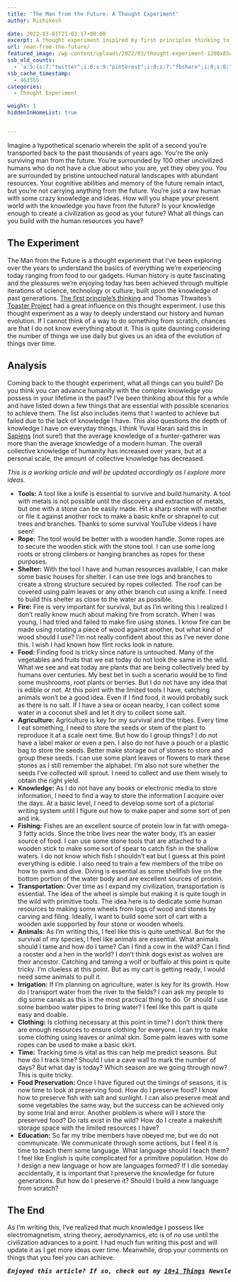```yaml
---
title: 'The Man from the Future: A Thought Experiment'
author: Rishikesh
 
date: 2022-03-01T21:03:17+00:00
excerpt: A thought experiment inspired by first principles thinking to understand human evolution and history.
url: /man-from-the-future/
featured_image: /wp-content/uploads/2022/03/thought-experiment-1200x854.jpg
ssb_old_counts:
  - 'a:5:{s:7:"twitter";i:0;s:9:"pinterest";i:0;s:7:"fbshare";i:0;s:6:"reddit";i:0;s:6:"tumblr";N;}'
ssb_cache_timestamp:
  - 463555
categories:
  - Thought Experiment

weight: 1
hiddenInHomeList: true


---
```

<p class="has-drop-cap">
  Imagine a hypothetical scenario wherein the split of a second you&#8217;re transported back to the past thousands of years ago. You&#8217;re the only surviving man from the future. You&#8217;re surrounded by 100 other uncivilized humans who do not have a clue about who you are, yet they obey you. You are surrounded by pristine untouched natural landscapes with abundant resources. Your cognitive abilities and memory of the future remain intact, but you&#8217;re not carrying anything from the future. You&#8217;re just a raw human with some crazy knowledge and ideas. How will you shape your present world with the knowledge you have from the future? Is your knowledge enough to create a civilization as good as your future? What all things can you build with the human resources you have?
</p>

## The Experiment

The Man from the Future is a thought experiment that I&#8217;ve been exploring over the years to understand the basics of everything we&#8217;re experiencing today ranging from food to our gadgets. Human history is quite fascinating and the pleasures we&#8217;re enjoying today has been achieved through multiple iterations of science, technology or culture, built upon the knowledge of past generations. <a href="https://fs.blog/first-principles/?utm=rishikeshs.com" target="_blank" rel="noreferrer noopener" title="The first principle's thinking">The first principle&#8217;s thinking</a> and Thomas Thwaites&#8217;s <a href="https://geni.us/rsh-toaster-project" target="_blank" rel="noreferrer noopener sponsored" title="Toaster Project">Toaster Project</a> had a great influence on this thought experiment. I use this thought experiment as a way to deeply understand our history and human evolution. If I cannot think of a way to do something from scratch, chances are that I do not know everything about it. This is quite daunting considering the number of things we use daily but gives us an idea of the evolution of things over time.

## Analysis

Coming back to the thought experiment, what all things can you build? Do you think you can advance humanity with the complex knowledge you possess in your lifetime in the past? I&#8217;ve been thinking about this for a while and have listed down a few things that are essential with possible scenarios to achieve them. The list also includes items that I wanted to achieve but failed due to the lack of knowledge I have. This also questions the depth of knowledge I have on everyday things. I think Yuval Harari said this in <a href="https://geni.us/SapiensBook" target="_blank" rel="noreferrer noopener sponsored" title="Sapiens">Sapiens</a> (not sure!) that the average knowledge of a hunter-gatherer was more than the average knowledge of a modern human. The overall collective knowledge of humanity has increased over years, but at a personal scale, the amount of collective knowledge has decreased.

_This is a working article and will be updated accordingly as I explore more ideas._

  * **Tools:** A tool like a knife is essential to survive and build humanity. A tool with metals is not possible until the discovery and extraction of metals, but one with a stone can be easily made. Hit a sharp stone with another or file it against another rock to make a basic knife or shrapnel to cut trees and branches. Thanks to some survival YouTube videos I have seen!
  * **Rope:** The tool would be better with a wooden handle. Some ropes are to secure the wooden stick with the stone tool. I can use some long roots or strong climbers or hanging branches as ropes for these purposes.
  * **Shelter:** With the tool I have and human resources available, I can make some basic houses for shelter. I can use tree logs and branches to create a strong structure secured by ropes collected. The roof can be covered using palm leaves or any other branch cut using a knife. I need to build this shelter as close to the water as possible.
  * **Fire:** Fire is very important for survival, but as I&#8217;m writing this I realized I don&#8217;t really know much about making fire from scratch. When I was young, I had tried and failed to make fire using stones. I know fire can be made using rotating a piece of wood against another, but what kind of wood should I use? I&#8217;m not really confident about this as I&#8217;ve never done this. I wish I had known how flint rocks look in nature.
  * **Food:** Finding food is tricky since nature is untouched. Many of the vegetables and fruits that we eat today do not look the same in the wild. What we see and eat today are plants that are being collectively bred by humans over centuries. My best bet in such a scenario would be to find some mushrooms, root plants or berries. But I do not have any idea that is edible or not. At this point with the limited tools I have, catching animals won&#8217;t be a good idea. Even if I find food, it would probably suck as there is no salt. If I have a sea or ocean nearby, I can collect some water in a coconut shell and let it dry to collect some salt.
  * **Agriculture:** Agriculture is key for my survival and the tribes. Every time I eat something, I need to store the seeds or stem of the plant to reproduce it at a scale next time. But how do I group things? I do not have a label maker or even a pen. I also do not have a pouch or a plastic bag to store the seeds. Better make storage out of stones to store and group these seeds. I can use some plant leaves or flowers to mark these stones as I still remember the alphabet. I&#8217;m also not sure whether the seeds I&#8217;ve collected will sprout. I need to collect and use them wisely to obtain the right yield.
  * **Knowledge:** As I do not have any books or electronic media to store information, I need to find a way to store the information I acquire over the days. At a basic level, I need to develop some sort of a pictorial writing system until I figure out how to make paper and some sort of pen and ink.
  * **Fishing:** Fishes are an excellent source of protein low in fat with omega-3 fatty acids. Since the tribe lives near the water body, it&#8217;s an easier source of food. I can use some stone tools that are attached to a wooden stick to make some sort of spear to catch fish in the shallow waters. I do not know which fish I shouldn&#8217;t eat but I guess at this point everything is edible. I also need to train a few members of the tribe on how to swim and dive. Diving is essential as some shellfish live on the bottom portion of the water body and are excellent sources of protein.
  * **Transportation:** Over time as I expand my civilization, transportation is essential. The idea of the wheel is simple but making it is quite tough in the wild with primitive tools. The idea here is to dedicate some human resources to making some wheels from logs of wood and stones by carving and filing. Ideally, I want to build some sort of cart with a wooden axle supported by four stone or wooden wheels.
  * **Animals:** As I&#8217;m writing this, I feel like this is quite unethical. But for the survival of my species, I feel like animals are essential. What animals should I tame and how do I tame? Can I find a cow in the wild? Can I find a rooster and a hen in the world? I don&#8217;t think dogs exist as wolves are their ancestor. Catching and taming a wolf or buffalo at this point is quite tricky. I&#8217;m clueless at this point. But as my cart is getting ready, I would need some animals to pull it.
  * **Irrigation:** If I&#8217;m planning on agriculture, water is key for its growth. How do I transport water from the river to the fields? I can ask my people to dig some canals as this is the most practical thing to do. Or should I use some bamboo water pipes to bring water? I feel like this part is quite easy and doable.
  * **Clothing:** Is clothing necessary at this point in time? I don&#8217;t think there are enough resources to ensure clothing for everyone. I can try to make some clothing using leaves or animal skin. Some palm leaves with some ropes can be used to make a basic skirt.
  * **Time:** Tracking time is vital as this can help me predict seasons. But how do I track time? Should I use a cave wall to mark the number of days? But what day is today? Which season are we going through now? This is quite tricky.
  * **Food Preservation:** Once I have figured out the timings of seasons, it is now time to look at preserving food. How do I preserve food? I know how to preserve fish with salt and sunlight. I can also preserve meat and some vegetables the same way, but the success can be achieved only by some trial and error. Another problem is where will I store the preserved food? Do rats exist in the wild? How do I create a makeshift storage space with the limited resources I have?
  * **Education:** So far my tribe members have obeyed me, but we do not communicate. We communicate through some actions, but I feel it is time to teach them some language. What language should I teach them? I feel like English is quite complicated for a primitive population. How do I design a new language or how are languages formed? If I die someday accidentally, it is important that I preserve the knowledge for future generations. But how do I preserve it? Should I build a new language from scratch?

## The End

As I&#8217;m writing this, I&#8217;ve realized that much knowledge I possess like electromagnetism, string theory, aerodynamics, etc is of no use until the civilization advances to a point. I had much fun writing this post and will update it as I get more ideas over time. Meanwhile, drop your comments on things that you feel you can achieve.

<pre class="wp-block-preformatted"><em><strong>Enjoyed this article? If so, check out my <a href="https://rishikesh.substack.com/" target="_blank" rel="noreferrer noopener">10+1 Things</a> Newsletter that I send out every Sunday. It contains 11 interesting Things I thought were worth sharing including books,articles, projects, and other things I'm curious about. <a href="https://rishikeshs.com/newsletter/" target="_blank" rel="noreferrer noopener">Click here </a>if you would like to check out the previous issues and may be subscribe! </strong></em></pre>